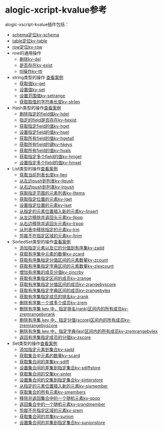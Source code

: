 alogic-xcript-kvalue参考
=======================

alogic-xscript-kvalue插件包括：

- [schema定位kv-schema](plugins/kv-schema.md)
- [table定位kv-table](plugins/kv-table.md)
- [row定位kv-row](plugins/kv-row.md)
- row的通用操作
	- [删除kv-del](plugins/kv-del.md)
	- [是否存在kv-exist](plugins/kv-exist.md)
	- [ttl操作kv-ttl](plugins/kv-ttl.md)
- string类型的操作 [查看案例](plugins/case.string.md)
	- [获取值kv-get](plugins/kv-get.md)
	- [设置值kv-set](plugins/kv-set.md)
	- [设置范围值kv-setrange](plugins/kv-setrange.md)
	- [获取取值的字符串长度kv-strlen](plugins/kv-strlen.md)
- Hash类型的操作[查看案例](plugins/case.hash.md)
	- [删除指定的field值kv-hdel](plugins/kv-hdel.md)
	- [指定的field是否存在kv-hexist](plugins/kv-hexist.md)
	- [获取指定field的值kv-hget](plugins/kv-hget.md)
	- [设置指定field的值kv-hset](plugins/kv-hset.md)
	- [获取所有field的值kv-hgetall](plugins/kv-hgetall.md)
	- [获取所有field的键kv-hkeys](plugins/kv-hkeys.md)
	- [获取所有field的值kv-hvals](plugins/kv-hvals.md)
	- [获取指定多个field的值kv-hmget](plugins/kv-hmget.md)
	- [设置指定多个field的值kv-hmset](plugins/kv-hmset.md)
- List类型的操作[查看案例](plugins/case.list.md)
	- [获取当前列表长度kv-llen](plugins/kv-llen.md)
	- [从左边push到列表kv-llpush](plugins/kv-llpush.md)
	- [从右边push到列表kv-lrpush](plugins/kv-lrpush.md)
	- [获取指定范围的元素列表kv-litems](plugins/kv-litems.md)
	- [获取指定位置的元素kv-lget](plugins/kv-lget.md)
	- [设置指定位置的元素kv-lset](plugins/kv-lset.md)
	- [从指定的元素位置插入新的元素kv-linsert](plugins/kv-linsert.md)
	- [从左边移除并返回头元素kv-llpop](plugins/kv-llpop.md)
	- [从右边移除并返回头元素kv-lrpop](plugins/kv-llpop.md)
	- [从列表中移除指定的元素kv-lrm](plugins/kv-lrm.md)
	- [剪裁不在指定区域的元素kv-ltrim](plugins/kv-ltrim.md)
- SortedSet类型的操作[查看案例](plugins/case.zset.md)
	- [添加指定元素以及它的分值到有序集kv-zadd](plugins/kv-zadd.md)
	- [获取有序集中元素的数量kv-zcard](plugins/kv-zcard.md)
	- [获取有序集指定分值区间的元素数量kv-zcount](plugins/kv-zcount.md)
	- [获取有序集指定字典区间的元素数量kv-zlexcount](plugins/kv-zlexcount.md)
	- [增加有序集的成员分值kv-zincrby](plugins/kv-zincrby.md)
	- [获取有序集指定区间的成员kv-zrange](plugins/kv-zrange.md)
	- [获取有序集指定分值区间的成员kv-zrangebyscore](plugins/kv-zrangebyscore.md)
	- [获取有序集指定字典区间的成员kv-zrangebylex](plugins/kv-zrangebylex.md)
	- [获取有序集指定成员的排名kv-zrank](plugins/kv-zrank.md)
	- [删除有序集一个或多个成员kv-zrem](plugins/kv-zrem.md)
	- [删除有序集 key 中，指定排名(rank)区间内的所有成员kv-zremrangebyrank](plugins/kv-zremrangebyrank.md)
	- [删除有序集 key 中，指定分值(score)区间内的所有成员kv-zremrangebyscore](plugins/kv-zremrangebyscore.md)
	- [删除有序集 key 中，指定字典(lex)区间内的所有成员kv-zremrangebylex](plugins/kv-zremrangebylex.md)
	- [返回有序集指定成员的分值kv-zscore](plugins/kv-zscore.md)
- Set类型的操作[查看案例](plugins/case.set.md)
	- [添加指定元素到集合kv-sadd](plugins/kv-sadd.md)
	- [获取集合中元素的数量kv-scard](plugins/kv-scard.md)
	- [获取集合间的差集kv-sdiff](plugins/kv-sdiff.md)
	- [设置集合间的差集到指定集合kv-sdiffstore](plugins/kv-sdiffstore.md)
	- [获取集合间的交集kv-sinter](plugins/kv-sinter.md)
	- [设置集合间的交集到指定集合kv-sinterstore](plugins/kv-sinterstore.md)
	- [从指定的元素位置插入新的元素kv-sismember](plugins/kv-sismember.md)
	- [获取集合的所有元素kv-smembers](plugins/kv-smembers.md)
	- [移除并返回集合中的一个随机元素kv-spop](plugins/kv-spop.md)
	- [返回集合中的一个随机元素kv-srandmember](plugins/kv-srandmember.md)
	- [剪裁不在指定区域的元素kv-srem](plugins/kv-srem.md)
	- [获取集合间的并集kv-sunion](plugins/kv-sunion.md)
	- [设置集合间的并集到指定集合kv-sunionstore](plugins/kv-sunionstore.md)


